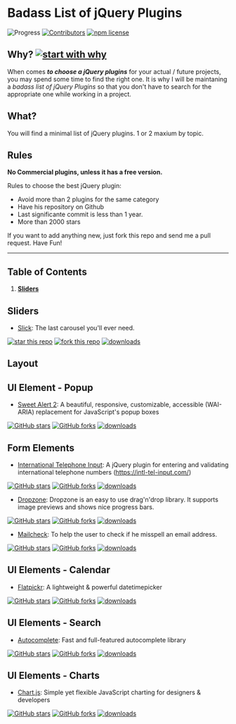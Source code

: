 # Badass List of jQuery Plugins

![Progress](https://progress-bar.dev/91/?title=done) [![Contributors](https://img.shields.io/github/contributors/thedaviddias/Badass-List-of-jQuery-Plugins.svg)](https://github.com/thedaviddias/Badass-List-of-jQuery-Plugins/graphs/contributors) [![npm license](https://img.shields.io/npm/l/awesome-badges.svg)](https://www.npmjs.org/package/awesome-badges)

## Why? [![start with why](https://img.shields.io/badge/start%20with-why%3F-brightgreen.svg?style=flat)](http://www.ted.com/talks/simon_sinek_how_great_leaders_inspire_action)

When comes ***to choose a jQuery plugins*** for your actual / future projects, you may spend some time to find the right one. It is why I will be maintaning a *badass list of jQuery Plugins* so that you don't have to search for the appropriate one while working in a project.

## What?

You will find a minimal list of jQuery plugins. 1 or 2 maxium by topic.

## Rules

**No Commercial plugins, unless it has a free version.**

Rules to choose the best jQuery plugin:

* Avoid more than 2 plugins for the same category
* Have his repository on Github
* Last significante commit is less than 1 year.
* More than 2000 stars

If you want to add anything new, just fork this repo and send me a pull request. Have Fun!

---
## Table of Contents
1. **[Sliders](#sliders)**


## Sliders

* [Slick](https://github.com/kenwheeler/slick): The last carousel you'll ever need.

>
[![star this repo](http://githubbadges.com/star.svg?user=kenwheeler&repo=slick&style=flat)](https://github.com/kenwheeler/slick)
[![fork this repo](http://githubbadges.com/fork.svg?user=kenwheeler&repo=slick&style=flat)](https://github.com/kenwheeler/slick/fork)
[![downloads](https://img.shields.io/npm/dm/slick.svg)](https://npmjs.org/package/slick)

## Layout

## UI Element - Popup

* [Sweet Alert 2](https://sweetalert2.github.io/): A beautiful, responsive, customizable, accessible (WAI-ARIA) replacement for JavaScript's popup boxes

[![GitHub stars](https://img.shields.io/github/stars/sweetalert2/sweetalert2.svg?style=social&label=Star)](https://github.com/sweetalert2/sweetalert2)
[![GitHub forks](https://img.shields.io/github/forks/sweetalert2/sweetalert2.svg?style=social&label=Fork)](https://github.com/sweetalert2/sweetalert2)
[![downloads](https://img.shields.io/npm/dm/sweetalert2.svg)](https://npmjs.org/package/sweetalert2)

## Form Elements

* [International Telephone Input](https://github.com/jackocnr/intl-tel-input): A jQuery plugin for entering and validating international telephone numbers (https://intl-tel-input.com/)

>
[![GitHub stars](https://img.shields.io/github/stars/jackocnr/intl-tel-input.svg?style=social&label=Star)](https://github.com/jackocnr/intl-tel-input)
[![GitHub forks](https://img.shields.io/github/forks/jackocnr/intl-tel-input.svg?style=social&label=Fork)](https://github.com/jackocnr/intl-tel-input)
[![downloads](https://img.shields.io/npm/dm/intl-tel-input.svg)](https://npmjs.org/package/intl-tel-input)

* [Dropzone](https://github.com/enyo/dropzone): Dropzone is an easy to use drag'n'drop library. It supports image previews and shows nice progress bars.

>
[![GitHub stars](https://img.shields.io/github/stars/enyo/dropzone.svg?style=social&label=Star)](https://github.com/enyo/dropzone)
[![GitHub forks](https://img.shields.io/github/forks/enyo/dropzone.svg?style=social&label=Fork)](https://github.com/enyo/dropzone)
[![downloads](https://img.shields.io/npm/dm/dropzone.svg)](https://npmjs.org/package/dropzone)

* [Mailcheck](https://github.com/mailcheck/mailcheck): To help the user to check if he misspell an email address.

>
[![GitHub stars](https://img.shields.io/github/stars/mailcheck/mailcheck.svg?style=social&label=Star)](https://github.com/mailcheck/mailcheck)
[![GitHub forks](https://img.shields.io/github/forks/mailcheck/mailcheck.svg?style=social&label=Fork)](https://github.com/mailcheck/mailcheck)
[![downloads](https://img.shields.io/npm/dm/mailcheck.svg)](https://npmjs.org/package/mailcheck)

## UI Elements - Calendar

* [Flatpickr](https://github.com/chmln/flatpickr): A lightweight & powerful datetimepicker

>
[![GitHub stars](https://img.shields.io/github/stars/chmln/flatpickr.svg?style=social&label=Star)](https://github.com/algolia/mailcheck)
[![GitHub forks](https://img.shields.io/github/forks/chmln/flatpickr.svg?style=social&label=Fork)](https://github.com/chmln/autocomplete.js)
[![downloads](https://img.shields.io/npm/dm/flatpickr.svg)](https://npmjs.org/package/flatpickr)

## UI Elements - Search

* [Autocomplete](https://github.com/algolia/autocomplete.js): Fast and full-featured autocomplete library

>
[![GitHub stars](https://img.shields.io/github/stars/algolia/autocomplete.js.svg?style=social&label=Star)](https://github.com/algolia/mailcheck)
[![GitHub forks](https://img.shields.io/github/forks/algolia/autocomplete.js.svg?style=social&label=Fork)](https://github.com/algolia/autocomplete.js)
[![downloads](https://img.shields.io/npm/dm/autocomplete.js.svg)](https://npmjs.org/package/autocomplete.js)

## UI Elements - Charts

* [Chart.js](http://www.chartjs.org/): Simple yet flexible JavaScript charting for designers & developers

>
[![GitHub stars](https://img.shields.io/github/stars/chartjs/Chart.js.svg?style=social&label=Star)](https://github.com/chartjs/Chart.js)
[![GitHub forks](https://img.shields.io/github/forks/chartjs/Chart.js.svg?style=social&label=Fork)](https://github.com/chartjs/Chart.js)
[![downloads](https://img.shields.io/npm/dm/chart.js.svg)](https://npmjs.org/package/chart.js)
